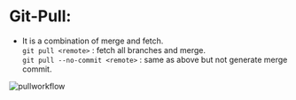 # Git-Pull:

- It is a combination of merge and fetch.</br>
`git pull <remote>` : fetch all branches and merge.</br>
`git pull --no-commit <remote>` : same as above but not generate merge commit.</br>

![pullworkflow](https://i.stack.imgur.com/zUInQ.png)
